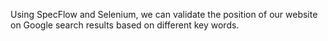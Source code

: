 Using SpecFlow and Selenium, we can validate the position of our website on Google search results based on different key words.
